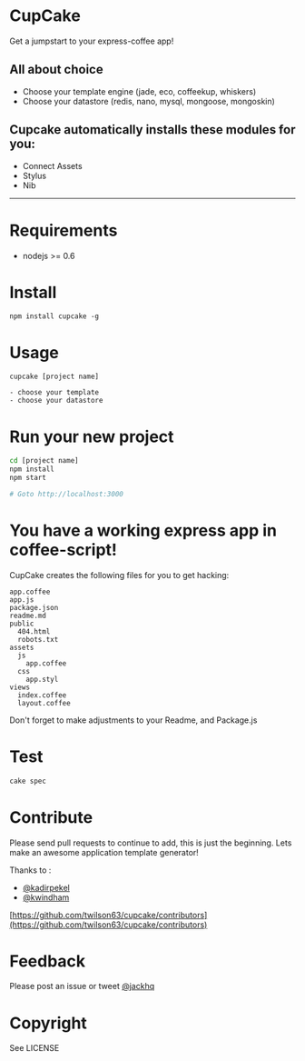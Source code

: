 # CupCake

Get a jumpstart to your express-coffee app!

## All about choice

* Choose your template engine (jade, eco, coffeekup, whiskers)
* Choose your datastore (redis, nano, mysql, mongoose, mongoskin)

## Cupcake automatically installs these modules for you:

* Connect Assets
* Stylus
* Nib

---

# Requirements

* nodejs >= 0.6

# Install

```
npm install cupcake -g
```

# Usage

```
cupcake [project name]

- choose your template
- choose your datastore
```
    
# Run your new project

``` sh
cd [project name]
npm install 
npm start

# Goto http://localhost:3000
```

# You have a working express app in coffee-script!

CupCake creates the following files for you to get hacking:

```
app.coffee
app.js
package.json
readme.md
public
  404.html
  robots.txt
assets
  js
    app.coffee
  css
    app.styl
views
  index.coffee
  layout.coffee
```

Don't forget to make adjustments to your Readme, and Package.js

# Test

``` sh
cake spec
```
# Contribute

Please send pull requests to continue to add, this is just the
beginning.  Lets make an awesome application template generator!

Thanks to :

- [@kadirpekel](https://github.com/coffeemate)
- [@kwindham](https://github.com/gradus)

[https://github.com/twilson63/cupcake/contributors](https://github.com/twilson63/cupcake/contributors)

# Feedback

Please post an issue or tweet [@jackhq](http://twitter.com/jackhq)

# Copyright

See LICENSE


